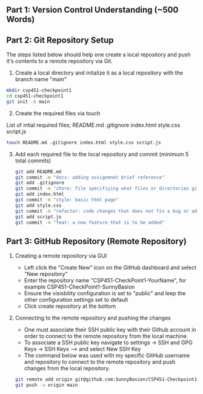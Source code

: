 ## Part 1: Version Control Understanding (~500 Words) 

## Part 2: Git Repository Setup 
The steps listed below should help one create a local repository and push it's contents to a remote repository via Git.

1. Create a local directory and initalize it as a local repository with the branch name "main"
 ```bash
mkdir csp451-checkpoint1
cd csp451-checkpoint1
git init -b main 
 ```
2. Create the required files via touch

List of intial required files; README.md .gitignore index.html style.css script.js 

 ```bash
touch README.md .gitignore index.html style.css script.js
 ```

3. Add each required file to the local repository and commit (minimum 5 total commits)
    ```bash
    git add README.md
    git commit -m "docs: adding assignmnet brief reference"
    git add .gitignore
    git commit -m "chore: file specifiying what files or directories git should ignore in the repository"
    git add index.html
    git commit -m "style: basic html page"
    git add style.css
    git commit -m "refactor: code changes that does not fix a bug or add a new feature"
    git add script.js
    git commit -m "feat: a new feature that is to be added"
     ```
## Part 3: GitHub Repository (Remote Repository)
1. Creating a remote repository via GUI
   - Left click the "Create New" icon on the GitHub dashboard and select "New repository"
   - Enter the repository name "CSP451-CheckPoint1-YourName", for example CSP451-CheckPoint1-SunnyBasion
   - Ensure the visisbility configuration is set  to "public" and leep the other configuration settings set to default
   - Click create repository at the bottom

2. Connecting to the remote repository and pushing the changes
   - One must associate their SSH public key  with their Github account in order to connect to the remote repository from the local machine.
   - To associate a SSH public key navigate to settings -> SSH and GPG Keys -> SSH Keys --> and select New SSH Key
   - The command below was used with my specific GitHub username and repository to connect to the remote repository and push changes from the local repository. 
   ```bash
   git remote add origin git@github.com:SunnyBasion/CSP451-Checkpoint1-SunnyBasion.git
   git push -u origin main
   ```
























